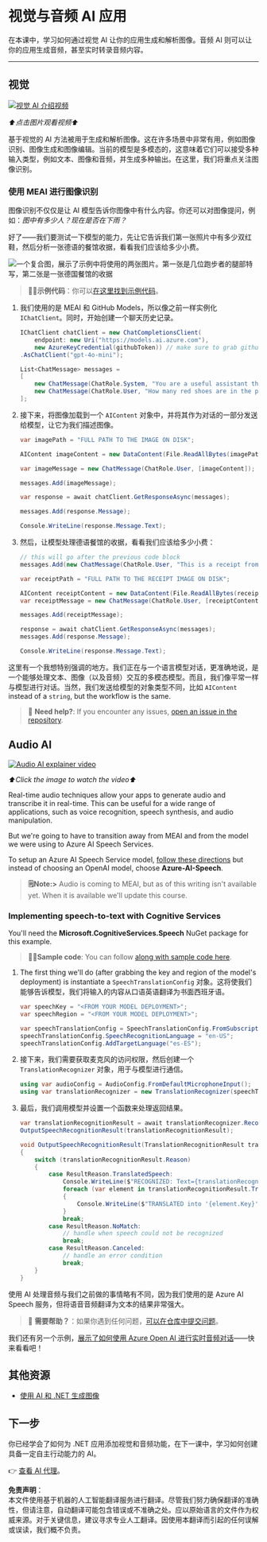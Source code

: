 # 视觉与音频 AI 应用

在本课中，学习如何通过视觉 AI 让你的应用生成和解析图像。音频 AI 则可以让你的应用生成音频，甚至实时转录音频内容。

---

## 视觉

[![视觉 AI 介绍视频](https://img.youtube.com/vi/QXbASt1KXuw/0.jpg)](https://youtu.be/QXbASt1KXuw?feature=shared)

_⬆️点击图片观看视频⬆️_

基于视觉的 AI 方法被用于生成和解析图像。这在许多场景中非常有用，例如图像识别、图像生成和图像编辑。当前的模型是多模态的，这意味着它们可以接受多种输入类型，例如文本、图像和音频，并生成多种输出。在这里，我们将重点关注图像识别。

### 使用 MEAI 进行图像识别

图像识别不仅仅是让 AI 模型告诉你图像中有什么内容。你还可以对图像提问，例如：_图中有多少人？现在是否在下雨？_

好了——我们要测试一下模型的能力，先让它告诉我们第一张照片中有多少双红鞋，然后分析一张德语的餐馆收据，看看我们应该给多少小费。

![一个复合图，展示了示例中将使用的两张图片。第一张是几位跑步者的腿部特写，第二张是一张德国餐馆的收据](../../../translated_images/example-visual-image.e2fc4ffa5f01b3d65bb9bd5d23eebf97513bf486b761209b28fea06b63a11f6c.zh.png)

> 🧑‍💻**示例代码**：你可以[在这里找到示例代码](../../../03-CoreGenerativeAITechniques/src/Vision-01MEAI-GitHubModels)。

1. 我们使用的是 MEAI 和 GitHub Models，所以像之前一样实例化 `IChatClient`。同时，开始创建一个聊天历史记录。

    ```csharp
    IChatClient chatClient = new ChatCompletionsClient(
        endpoint: new Uri("https://models.ai.azure.com"),
        new AzureKeyCredential(githubToken)) // make sure to grab githubToken from the secrets or environment
    .AsChatClient("gpt-4o-mini");

    List<ChatMessage> messages = 
    [
        new ChatMessage(ChatRole.System, "You are a useful assistant that describes images using a direct style."),
        new ChatMessage(ChatRole.User, "How many red shoes are in the photo?") // we'll start with the running photo
    ];
    ```

2. 接下来，将图像加载到一个 `AIContent` 对象中，并将其作为对话的一部分发送给模型，让它为我们描述图像。

    ```csharp
    var imagePath = "FULL PATH TO THE IMAGE ON DISK";

    AIContent imageContent = new DataContent(File.ReadAllBytes(imagePath), "image/jpeg"); // the important part here is that we're loading it in bytes. The image could come from anywhere.

    var imageMessage = new ChatMessage(ChatRole.User, [imageContent]);

    messages.Add(imageMessage);

    var response = await chatClient.GetResponseAsync(messages);

    messages.Add(response.Message);

    Console.WriteLine(response.Message.Text);
    ```

3. 然后，让模型处理德语餐馆的收据，看看我们应该给多少小费：

    ```csharp
    // this will go after the previous code block
    messages.Add(new ChatMessage(ChatRole.User, "This is a receipt from a lunch. I had the sausage. How much of a tip should I leave?"));

    var receiptPath = "FULL PATH TO THE RECEIPT IMAGE ON DISK";

    AIContent receiptContent = new DataContent(File.ReadAllBytes(receiptPath), "image/jpeg");
    var receiptMessage = new ChatMessage(ChatRole.User, [receiptContent]);

    messages.Add(receiptMessage);

    response = await chatClient.GetResponseAsync(messages);
    messages.Add(response.Message);

    Console.WriteLine(response.Message.Text);
    ```

这里有一个我想特别强调的地方。我们正在与一个语言模型对话，更准确地说，是一个能够处理文本、图像（以及音频）交互的多模态模型。而且，我们像平常一样与模型进行对话。当然，我们发送给模型的对象类型不同，比如 `AIContent` instead of a `string`, but the workflow is the same.

> 🙋 **Need help?**: If you encounter any issues, [open an issue in the repository](https://github.com/microsoft/Generative-AI-for-beginners-dotnet/issues/new).

## Audio AI

[![Audio AI explainer video](https://img.youtube.com/vi/fuquPXRNqCo/0.jpg)](https://youtu.be/fuquPXRNqCo?feature=shared)

_⬆️Click the image to watch the video⬆️_

Real-time audio techniques allow your apps to generate audio and transcribe it in real-time. This can be useful for a wide range of applications, such as voice recognition, speech synthesis, and audio manipulation.

But we're going to have to transition away from MEAI and from the model we were using to Azure AI Speech Services.

To setup an Azure AI Speech Service model, [follow these directions](../02-SetupDevEnvironment/getting-started-azure-openai.md) but instead of choosing an OpenAI model, choose **Azure-AI-Speech**.

> **🗒️Note:>** Audio is coming to MEAI, but as of this writing isn't available yet. When it is available we'll update this course.

### Implementing speech-to-text with Cognitive Services

You'll need the **Microsoft.CognitiveServices.Speech** NuGet package for this example.

> 🧑‍💻**Sample code**: You can follow [along with sample code here](../../../03-CoreGenerativeAITechniques/src/Audio-01-SpeechMic).

1. The first thing we'll do (after grabbing the key and region of the model's deployment) is instantiate a `SpeechTranslationConfig` 对象。这将使我们能够告诉模型，我们将输入的内容从口语英语翻译为书面西班牙语。

    ```csharp
    var speechKey = "<FROM YOUR MODEL DEPLOYMENT>";
    var speechRegion = "<FROM YOUR MODEL DEPLOYMENT>";

    var speechTranslationConfig = SpeechTranslationConfig.FromSubscription(speechKey, speechRegion);
    speechTranslationConfig.SpeechRecognitionLanguage = "en-US";
    speechTranslationConfig.AddTargetLanguage("es-ES");
    ```

4. 接下来，我们需要获取麦克风的访问权限，然后创建一个 `TranslationRecognizer` 对象，用于与模型进行通信。

    ```csharp
    using var audioConfig = AudioConfig.FromDefaultMicrophoneInput();
    using var translationRecognizer = new TranslationRecognizer(speechTranslationConfig, audioConfig);
    ```

5. 最后，我们调用模型并设置一个函数来处理返回结果。

    ```csharp
    var translationRecognitionResult = await translationRecognizer.RecognizeOnceAsync();
    OutputSpeechRecognitionResult(translationRecognitionResult);

    void OutputSpeechRecognitionResult(TranslationRecognitionResult translationRecognitionResult)
    {
        switch (translationRecognitionResult.Reason)
        {
            case ResultReason.TranslatedSpeech:
                Console.WriteLine($"RECOGNIZED: Text={translationRecognitionResult.Text}");
                foreach (var element in translationRecognitionResult.Translations)
                {
                    Console.WriteLine($"TRANSLATED into '{element.Key}': {element.Value}");
                }
                break;
            case ResultReason.NoMatch:
                // handle when speech could not be recognized
                break;
            case ResultReason.Canceled:
                // handle an error condition
                break;
        }
    }
    ```

使用 AI 处理音频与我们之前做的事情略有不同，因为我们使用的是 Azure AI Speech 服务，但将语音音频翻译为文本的结果非常强大。

> 🙋 **需要帮助？**：如果你遇到任何问题，[可以在仓库中提交问题](https://github.com/microsoft/Generative-AI-for-beginners-dotnet/issues/new)。

我们还有另一个示例，[展示了如何使用 Azure Open AI 进行实时音频对话](../../../03-CoreGenerativeAITechniques/src/Audio-02-RealTimeAudio)——快来看看吧！


## 其他资源

- [使用 AI 和 .NET 生成图像](https://learn.microsoft.com/dotnet/ai/quickstarts/quickstart-openai-generate-images?tabs=azd&pivots=openai)


## 下一步

你已经学会了如何为 .NET 应用添加视觉和音频功能，在下一课中，学习如何创建具备一定自主行动能力的 AI。

👉 [查看 AI 代理](./04-agents.md)。

**免责声明**：  
本文件使用基于机器的人工智能翻译服务进行翻译。尽管我们努力确保翻译的准确性，但请注意，自动翻译可能包含错误或不准确之处。应以原始语言的文件作为权威来源。对于关键信息，建议寻求专业人工翻译。因使用本翻译而引起的任何误解或误读，我们概不负责。